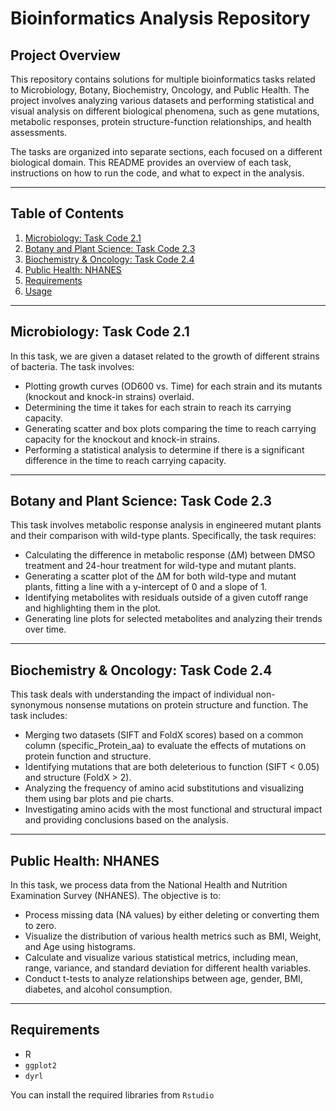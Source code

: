 # Bioinformatics Analysis Repository

## Project Overview

This repository contains solutions for multiple bioinformatics tasks related to Microbiology, Botany, Biochemistry, Oncology, and Public Health. The project involves analyzing various datasets and performing statistical and visual analysis on different biological phenomena, such as gene mutations, metabolic responses, protein structure-function relationships, and health assessments.

The tasks are organized into separate sections, each focused on a different biological domain. This README provides an overview of each task, instructions on how to run the code, and what to expect in the analysis.

---

## Table of Contents

1. [Microbiology: Task Code 2.1](#microbiology-task-code-21)
2. [Botany and Plant Science: Task Code 2.3](#botany-and-plant-science-task-code-23)
3. [Biochemistry & Oncology: Task Code 2.4](#biochemistry--oncology-task-code-24)
4. [Public Health: NHANES](#public-health-nhanes)
5. [Requirements](#requirements)
6. [Usage](#usage)

---

## Microbiology: Task Code 2.1

In this task, we are given a dataset related to the growth of different strains of bacteria. The task involves:

- Plotting growth curves (OD600 vs. Time) for each strain and its mutants (knockout and knock-in strains) overlaid.
- Determining the time it takes for each strain to reach its carrying capacity.
- Generating scatter and box plots comparing the time to reach carrying capacity for the knockout and knock-in strains.
- Performing a statistical analysis to determine if there is a significant difference in the time to reach carrying capacity.

---

## Botany and Plant Science: Task Code 2.3

This task involves metabolic response analysis in engineered mutant plants and their comparison with wild-type plants. Specifically, the task requires:

- Calculating the difference in metabolic response (ΔM) between DMSO treatment and 24-hour treatment for wild-type and mutant plants.
- Generating a scatter plot of the ΔM for both wild-type and mutant plants, fitting a line with a y-intercept of 0 and a slope of 1.
- Identifying metabolites with residuals outside of a given cutoff range and highlighting them in the plot.
- Generating line plots for selected metabolites and analyzing their trends over time.

---

## Biochemistry & Oncology: Task Code 2.4

This task deals with understanding the impact of individual non-synonymous nonsense mutations on protein structure and function. The task includes:

- Merging two datasets (SIFT and FoldX scores) based on a common column (specific_Protein_aa) to evaluate the effects of mutations on protein function and structure.
- Identifying mutations that are both deleterious to function (SIFT < 0.05) and structure (FoldX > 2).
- Analyzing the frequency of amino acid substitutions and visualizing them using bar plots and pie charts.
- Investigating amino acids with the most functional and structural impact and providing conclusions based on the analysis.

---

## Public Health: NHANES

In this task, we process data from the National Health and Nutrition Examination Survey (NHANES). The objective is to:

- Process missing data (NA values) by either deleting or converting them to zero.
- Visualize the distribution of various health metrics such as BMI, Weight, and Age using histograms.
- Calculate and visualize various statistical metrics, including mean, range, variance, and standard deviation for different health variables.
- Conduct t-tests to analyze relationships between age, gender, BMI, diabetes, and alcohol consumption.

---

## Requirements

- R
- `ggplot2`
- `dyrl`

You can install the required libraries from `Rstudio`


